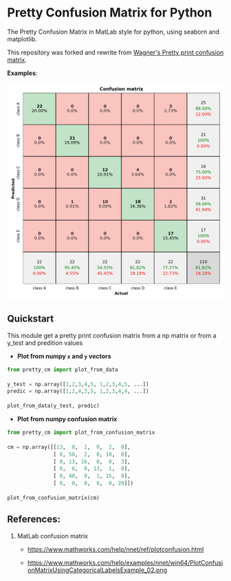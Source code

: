 # Pretty Confusion Matrix for Python
The Pretty Confusion Matrix in MatLab style for python, using seaborn and matplotlib.

This repository was forked and rewrite from [Wagner's Pretty print confusion matrix](https://github.com/wcipriano/pretty-print-confusion-matrix).


**Examples**:

<img src="Screenshots/conf_matrix_default.png" width="650" alt="Example of Pretty Confusion Matrix">

## Quickstart
This module get a pretty print confusion matrix from a np matrix or from a y_test and predition values

- **Plot from numpy `x` and `y` vectors**
```python
from pretty_cm import plot_from_data

y_test = np.array([1,2,3,4,5, 1,2,3,4,5, ...])
predic = np.array([1,2,4,3,5, 1,2,3,4,4, ...])

plot_from_data(y_test, predic)
```

- **Plot from numpy confusion matrix**
```python
from pretty_cm import plot_from_confusion_matrix

cm = np.array([[13,  0,  1,  0,  2,  0],
               [ 0, 50,  2,  0, 10,  0],
               [ 0, 13, 16,  0,  0,  3],
               [ 0,  0,  0, 13,  1,  0],
               [ 0, 40,  0,  1, 15,  0],
               [ 0,  0,  0,  0,  0, 20]])

plot_from_confusion_matrix(cm)
```


## References:
1. MatLab confusion matrix

   - https://www.mathworks.com/help/nnet/ref/plotconfusion.html
   
   - https://www.mathworks.com/help/examples/nnet/win64/PlotConfusionMatrixUsingCategoricalLabelsExample_02.png